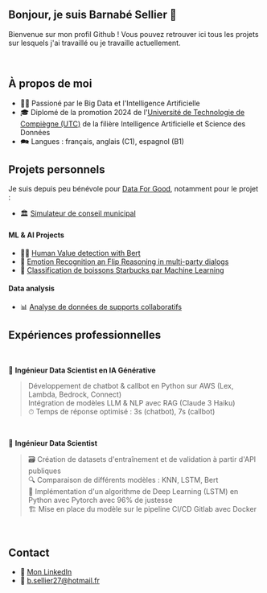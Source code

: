 ## Bonjour, je suis Barnabé Sellier 👋

Bienvenue sur mon profil Github ! Vous pouvez retrouver ici tous les projets sur lesquels j'ai travaillé ou je travaille actuellement.

<br>

## À propos de moi

- 👩‍💻 Passioné par le Big Data et l'Intelligence Artificielle
- 🎓 Diplomé de la promotion 2024 de l'[Université de Technologie de Compiègne (UTC)](https://utc.fr) de la filière Intelligence Artificielle et Science des Données
- 🗪 Langues : français, anglais (C1), espagnol (B1)



## Projets personnels

Je suis depuis peu bénévole pour [Data For Good](https://github.com/dataforgoodfr), notamment pour le projet :
- 🏛️ [Simulateur de conseil municipal](https://github.com/bsellier/simulateur_conseil_municipal)


#### ML & AI Projects

- 🕵️‍♂️ [Human Value detection with Bert](https://github.com/bsellier/nlp-human-value-detection)
- 💬 [Emotion Recognition an Flip Reasoning in multi-party dialogs](https://github.com/bsellier/nlp-erc-efr)
- 🧋 [Classification de boissons Starbucks par Machine Learning](https://github.com/bsellier/SY09)

#### Data analysis

- 📊 [Analyse de données de supports collaboratifs](https://github.com/bsellier/TX-7007-data-analysis-collaborative-support)


## Expériences professionnelles

<br>

🚀 **Ingénieur Data Scientist en IA Générative**

> Développement de chatbot & callbot en Python sur AWS (Lex, Lambda, Bedrock, Connect) <br>
> Intégration de modèles LLM & NLP avec RAG (Claude 3 Haiku) <br>
> ⏱ Temps de réponse optimisé : 3s (chatbot), 7s (callbot) <br>

<br>

🧠 **Ingénieur Data Scientist**

> 🗃️ Création de datasets d'entraînement et de validation à partir d'API publiques <br>
> 🔍 Comparaison de différents modèles : KNN, LSTM, Bert <br>
> 🤖 Implémentation d'un algorithme de Deep Learning (LSTM) en Python avec Pytorch avec 96% de justesse <br>
> 🏗️ Mise en place du modèle sur le pipeline CI/CD Gitlab avec Docker <br>

<br>


## Contact

- 🔗 [Mon LinkedIn](https://www.linkedin.com/in/barnab%C3%A9-sellier-a39b2912b/)
- 📧 [b.sellier27@hotmail.fr](mailto:b.sellier27@hotmail.fr)

<!--
[![en](https://img.shields.io/badge/lang-en-green.svg)](https://github.com/bsellier/bsellier/blob/main/README-EN.md)
**bsellier/bsellier** is a ✨ _special_ ✨ repository because its `README.md` (this file) appears on your GitHub profile.

Here are some ideas to get you started:

- 🔭 I’m currently working on ...
- 🌱 I’m currently learning ...
- 👯 I’m looking to collaborate on ...
- 🤔 I’m looking for help with ...
- 💬 Ask me about ...
- 📫 How to reach me: ...
- 😄 Pronouns: ...
- ⚡ Fun fact: ...
-->
